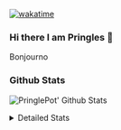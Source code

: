 [![wakatime](https://wakatime.com/badge/user/abd317df-612e-44b4-8787-15db7b574b2f.svg)](https://wakatime.com/@abd317df-612e-44b4-8787-15db7b574b2f)
### Hi there I am Pringles 👋

Bonjourno

### Github Stats
![PringlePot' Github Stats](https://github-readme-stats.vercel.app/api?username=PringlePot&show_icons=true&theme=dark&count_private=true)

<details>
  <summary>Detailed Stats</summary>
    
<!--START_SECTION:waka-->
![Code Time](http://img.shields.io/badge/Code%20Time-429%20hrs%2043%20mins-blue)

![Profile Views](http://img.shields.io/badge/Profile%20Views-7-blue)

![Lines of code](https://img.shields.io/badge/From%20Hello%20World%20I%27ve%20Written-110%20Thousand%20lines%20of%20code-blue)

**🐱 My GitHub Data** 

> 🏆 175 Contributions in the Year 2022
 > 
> 📦 90.7 kB Used in GitHub's Storage 
 > 
> 💼 Opted to Hire
 > 
> 📜 10 Public Repositories 
 > 
> 🔑 11 Private Repositories  
 > 
**I'm an Early 🐤** 

```text
🌞 Morning    149 commits    ████░░░░░░░░░░░░░░░░░░░░░   18.49% 
🌆 Daytime    322 commits    ██████████░░░░░░░░░░░░░░░   39.95% 
🌃 Evening    335 commits    ██████████░░░░░░░░░░░░░░░   41.56% 
🌙 Night      0 commits      ░░░░░░░░░░░░░░░░░░░░░░░░░   0.0%

```
📅 **I'm Most Productive on Sunday** 

```text
Monday       167 commits    █████░░░░░░░░░░░░░░░░░░░░   20.72% 
Tuesday      72 commits     ██░░░░░░░░░░░░░░░░░░░░░░░   8.93% 
Wednesday    87 commits     ██░░░░░░░░░░░░░░░░░░░░░░░   10.79% 
Thursday     103 commits    ███░░░░░░░░░░░░░░░░░░░░░░   12.78% 
Friday       60 commits     █░░░░░░░░░░░░░░░░░░░░░░░░   7.44% 
Saturday     141 commits    ████░░░░░░░░░░░░░░░░░░░░░   17.49% 
Sunday       176 commits    █████░░░░░░░░░░░░░░░░░░░░   21.84%

```


📊 **This Week I Spent My Time On** 

```text
⌚︎ Time Zone: Europe/Amsterdam

💬 Programming Languages: 
TypeScript               9 hrs 58 mins       ███████████░░░░░░░░░░░░░░   45.42% 
Go                       9 hrs 16 mins       ██████████░░░░░░░░░░░░░░░   42.21% 
CSS                      1 hr 33 mins        █░░░░░░░░░░░░░░░░░░░░░░░░   7.06% 
HTML                     37 mins             ░░░░░░░░░░░░░░░░░░░░░░░░░   2.85% 
Text                     14 mins             ░░░░░░░░░░░░░░░░░░░░░░░░░   1.08%

🔥 Editors: 
GoLand                   10 hrs 48 mins      ████████████░░░░░░░░░░░░░   49.19% 
WebStorm                 10 hrs 48 mins      ████████████░░░░░░░░░░░░░   49.19% 
Sublime Text             21 mins             ░░░░░░░░░░░░░░░░░░░░░░░░░   1.61%

🐱‍💻 Projects: 
Frontend                 11 hrs 7 mins       ████████████░░░░░░░░░░░░░   50.64% 
Backend                  8 hrs 52 mins       ██████████░░░░░░░░░░░░░░░   40.42% 
Viewer                   1 hr 57 mins        ██░░░░░░░░░░░░░░░░░░░░░░░   8.94%

💻 Operating System: 
Windows                  21 hrs 36 mins      ████████████████████████░   98.39% 
Mac                      21 mins             ░░░░░░░░░░░░░░░░░░░░░░░░░   1.61%

```

**I Mostly Code in Java** 

```text
Java                     7 repos             ███████████░░░░░░░░░░░░░░   43.75% 
JavaScript               2 repos             ███░░░░░░░░░░░░░░░░░░░░░░   12.5% 
TypeScript               2 repos             ███░░░░░░░░░░░░░░░░░░░░░░   12.5% 
Python                   1 repo              █░░░░░░░░░░░░░░░░░░░░░░░░   6.25% 
Kotlin                   1 repo              █░░░░░░░░░░░░░░░░░░░░░░░░   6.25%

```


**Timeline**

![Chart not found](https://raw.githubusercontent.com/PringlePot/PringlePot/main/charts/bar_graph.png) 


 Last Updated on 21/02/2022 00:49:45 UTC
<!--END_SECTION:waka-->

</details>
